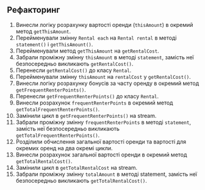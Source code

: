 ## Рефакторинг

1. Винесли логіку розрахунку вартості оренди (`thisAmount`) в окремий метод `getThisAmount`.
2. Перейменували змінну `Rental each` на `Rental rental` в методі `statement()` і `getThisAmount()`.
3. Перейменували метод `getThisAmount` на `getRentalCost`.
4. Забрали проміжну змінну `thisAmount` в методі `statement`, замість неї безпосередньо викликають `getRentalCost()`.
5. Перенесли `getRentalCost()` до класу `Rental`.
6. Перейменували змінну `thisAmount` на `rentalCost` у `getRentalCost()`.
7. Винесли логіку розрахунку бонусів за часту оренду в окремий метод `getFrequentRenterPoints()`.
8. Перенесли `getFrequentRenterPoints()` до класу `Rental`.
9. Винесли розрахунок `frequentRenterPoints` в окремий метод `getTotalFrequentRenterPoints()`.
10. Замінили цикл в `getFrequentRenterPoints()` на stream.
11. Забрали проміжну змінну `frequentRenterPoints` в методі `statement`, замість неї безпосередньо викликають `getTotalFrequentRenterPoints()`.
12. Розділили обчислення загальної вартості оренди та вартості для окремих оренд на два окремі цикли.
13. Винесли розрахунок загальної вартості оренди в окремий метод `getTotalRentalCost()`.
14. Замінили цикл в `getTotalRentalCost` на stream.
15. Забрали проміжну змінну `totalAmount` в методі statement, замість неї безпосередньо викликають `getTotalRentalCost()`.